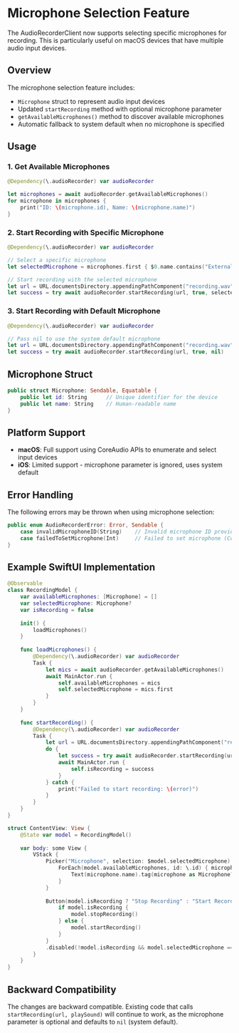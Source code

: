 # Microphone Selection Feature

The AudioRecorderClient now supports selecting specific microphones for recording. This is particularly useful on macOS devices that have multiple audio input devices.

## Overview

The microphone selection feature includes:

- `Microphone` struct to represent audio input devices
- Updated `startRecording` method with optional microphone parameter
- `getAvailableMicrophones()` method to discover available microphones
- Automatic fallback to system default when no microphone is specified

## Usage

### 1. Get Available Microphones

```swift
@Dependency(\.audioRecorder) var audioRecorder

let microphones = await audioRecorder.getAvailableMicrophones()
for microphone in microphones {
    print("ID: \(microphone.id), Name: \(microphone.name)")
}
```

### 2. Start Recording with Specific Microphone

```swift
@Dependency(\.audioRecorder) var audioRecorder

// Select a specific microphone
let selectedMicrophone = microphones.first { $0.name.contains("External") }

// Start recording with the selected microphone
let url = URL.documentsDirectory.appendingPathComponent("recording.wav")
let success = try await audioRecorder.startRecording(url, true, selectedMicrophone)
```

### 3. Start Recording with Default Microphone

```swift
@Dependency(\.audioRecorder) var audioRecorder

// Pass nil to use the system default microphone
let url = URL.documentsDirectory.appendingPathComponent("recording.wav")
let success = try await audioRecorder.startRecording(url, true, nil)
```

## Microphone Struct

```swift
public struct Microphone: Sendable, Equatable {
    public let id: String      // Unique identifier for the device
    public let name: String    // Human-readable name
}
```

## Platform Support

- **macOS**: Full support using CoreAudio APIs to enumerate and select input devices
- **iOS**: Limited support - microphone parameter is ignored, uses system default

## Error Handling

The following errors may be thrown when using microphone selection:

```swift
public enum AudioRecorderError: Error, Sendable {
    case invalidMicrophoneID(String)    // Invalid microphone ID provided
    case failedToSetMicrophone(Int)     // Failed to set microphone (CoreAudio error)
}
```

## Example SwiftUI Implementation

```swift
@Observable
class RecordingModel {
    var availableMicrophones: [Microphone] = []
    var selectedMicrophone: Microphone?
    var isRecording = false
    
    init() {
        loadMicrophones()
    }
    
    func loadMicrophones() {
        @Dependency(\.audioRecorder) var audioRecorder
        Task {
            let mics = await audioRecorder.getAvailableMicrophones()
            await MainActor.run {
                self.availableMicrophones = mics
                self.selectedMicrophone = mics.first
            }
        }
    }
    
    func startRecording() {
        @Dependency(\.audioRecorder) var audioRecorder
        Task {
            let url = URL.documentsDirectory.appendingPathComponent("recording.wav")
            do {
                let success = try await audioRecorder.startRecording(url, true, selectedMicrophone)
                await MainActor.run {
                    self.isRecording = success
                }
            } catch {
                print("Failed to start recording: \(error)")
            }
        }
    }
}

struct ContentView: View {
    @State var model = RecordingModel()
    
    var body: some View {
        VStack {
            Picker("Microphone", selection: $model.selectedMicrophone) {
                ForEach(model.availableMicrophones, id: \.id) { microphone in
                    Text(microphone.name).tag(microphone as Microphone?)
                }
            }
            
            Button(model.isRecording ? "Stop Recording" : "Start Recording") {
                if model.isRecording {
                    model.stopRecording()
                } else {
                    model.startRecording()
                }
            }
            .disabled(!model.isRecording && model.selectedMicrophone == nil)
        }
    }
}
```

## Backward Compatibility

The changes are backward compatible. Existing code that calls `startRecording(url, playSound)` will continue to work, as the microphone parameter is optional and defaults to `nil` (system default). 